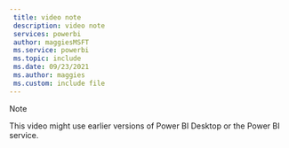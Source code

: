 ```yaml
---
 title: video note
 description: video note
 services: powerbi
 author: maggiesMSFT
 ms.service: powerbi
 ms.topic: include
 ms.date: 09/23/2021
 ms.author: maggies
 ms.custom: include file
---
```


> [!NOTE]  
> This video might use earlier versions of Power BI Desktop or the Power BI service.